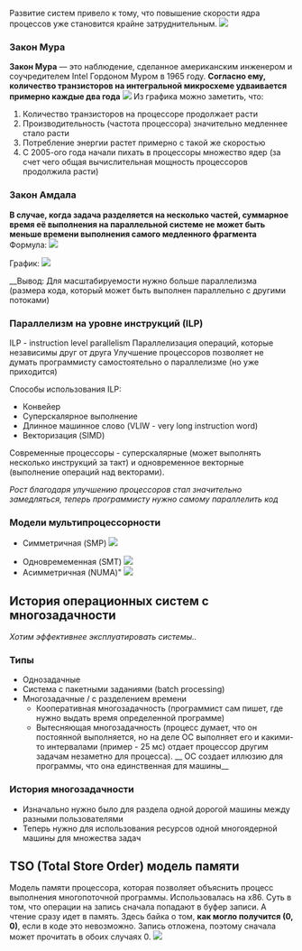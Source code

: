 Развитие систем привело к тому, что повышение скорости ядра процессов уже становится крайне затруднительным.
![](assets/Введение%20и%20история/file-20250205001349276.png)
### Закон Мура
**Закон Мура** — это наблюдение, сделанное американским инженером и соучредителем Intel Гордоном Муром в 1965 году. **Согласно ему, количество транзисторов на интегральной микросхеме удваивается примерно каждые два года**
![](resources/Закон%20Мура.png)
Из графика можно заметить, что:
1) Количество транзисторов на процессоре продолжает расти
2) Производительность (частота процессора) значительно медленнее стало расти
3) Потребление энергии растет примерно с такой же скоростью
4) С 2005-ого года начали пихать в процессоры множество ядер (за счет чего общая вычислительная мощность процессоров продолжила расти)

### Закон Амдала
**В случае, когда задача разделяется на несколько частей, суммарное время её выполнения на параллельной системе не может быть меньше времени выполнения самого медленного фрагмента**
Формула:
![](resources/Закон_Амдала_Формула.png)

График:
![](resources/Закон_Амдала_График.png)

__Вывод:
Для масштабируемости нужно больше параллелизма (размера кода, который может быть выполнен параллельно с другими потоками)

### Параллелизм на уровне инструкций (ILP)
ILP - instruction level parallelism
Параллелизация операций, которые независимы друг от друга
Улучшение процессоров позволяет не думать программисту самостоятельно о параллелизме (но уже приходится)

 Способы использования ILP:
 * Конвейер
 * Суперскалярное выполнение
 * Длинное машинное слово (VLIW - very long instruction word)
 * Векторизация (SIMD)

Современные процессоры - суперскалярные (может выполнять несколько инструкций за такт) и одновременное векторные (выполнение операций над векторами).

_Рост благодаря улучшению процессоров стал значительно замедляться, теперь программисту нужно самому параллелить код_


### Модели мультипроцессорности

- Симметричная (SMP)
![](resources/SMP.png)
* Одновремеменная (SMT)
![](resources/SMT.png)
* Асимметричная (NUMA)"
![](resources/NUMA.png)



## История операционных систем с многозадачности
_Хотим эффективнее эксплуатировать системы.._
### Типы
- Однозадачные
- Система с пакетными заданиями (batch processing)
- Многозадачные / с разделением времени
	- Кооперативная многозадачность (программист сам пишет, где нужно выдать время определенной программе)
	- Вытесняющая многозадачность (процесс думает, что он постоянной выполняется, но на деле ОС выполняет его и какими-то интервалами (пример - 25 мс) отдает процессор другим задачам незаметно для процесса).
	 __ ОС создает иллюзию для программы, что она единственная для машины__
### История многозадачности
- Изначально нужно было для раздела одной дорогой машины между разными пользователями
- Теперь нужно для использования ресурсов одной многоядерной машины для множества задач

## TSO (Total Store Order) модель памяти
Модель памяти процессора, которая позволяет объяснить процесс выполнения многопоточной программы. Использовалась на x86.
Cyть в том, что операции на запись сначала попадают в буфер записи. А чтение сразу идет в память.
Здесь байка о том, __как могло получится (0, 0)__, если в коде это невозможно.
Запись отложена, поэтому сначала может прочитать в обоих случаях 0.
![](resources/TSO%20Example.png)

